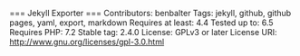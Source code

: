 === Jekyll Exporter ===
Contributors: benbalter
Tags: jekyll, github, github pages, yaml, export, markdown
Requires at least: 4.4
Tested up to: 6.5
Requires PHP: 7.2
Stable tag: 2.4.0
License: GPLv3 or later
License URI: http://www.gnu.org/licenses/gpl-3.0.html
